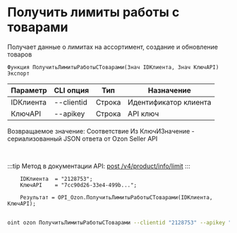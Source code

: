 ﻿---
sidebar_position: 5
---

# Получить лимиты работы с товарами
 Получает данные о лимитах на ассортимент, создание и обновление товаров



`Функция ПолучитьЛимитыРаботыСТоварами(Знач IDКлиента, Знач КлючAPI) Экспорт`

  | Параметр | CLI опция | Тип | Назначение |
  |-|-|-|-|
  | IDКлиента | --clientid | Строка | Идентификатор клиента |
  | КлючAPI | --apikey | Строка | API ключ |

  
  Возвращаемое значение:   Соответствие Из КлючИЗначение - сериализованный JSON ответа от Ozon Seller API

<br/>

:::tip
Метод в документации API: [post /v4/product/info/limit](https://docs.ozon.ru/api/seller/#operation/ProductAPI_GetUploadQuota)
:::
<br/>


```bsl title="Пример кода"
    IDКлиента  = "2128753";
    КлючAPI    = "7cc90d26-33e4-499b...";

    Результат = OPI_Ozon.ПолучитьЛимитыРаботыСТоварами(IDКлиента, КлючAPI);
```



```sh title="Пример команды CLI"
    
oint ozon ПолучитьЛимитыРаботыСТоварами --clientid "2128753" --apikey "7cc90d26-33e4-499b..."

```

```json title="Результат"

```
